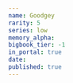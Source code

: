 ```yaml
---
name: Goodgey
rarity: 5
series: low
memory_alpha:
bigbook_tier: -1
in_portal: true
date:
published: true
---
```



